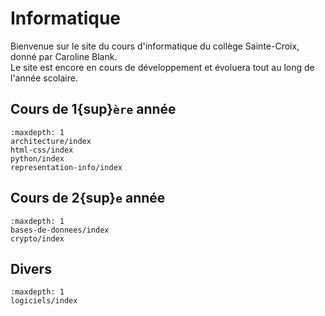 <!-- Copyright 2024 Caroline Blank <caro@c-space.org> -->
<!-- SPDX-License-Identifier: CC-BY-NC-SA-4.0 -->

# Informatique

Bienvenue sur le site du cours d'informatique du collège Sainte-Croix, donné par
Caroline Blank.\
Le site est encore en cours de développement et évoluera tout au long de l'année
scolaire.

## Cours de 1{sup}`ère` année

```{toctree}
:maxdepth: 1
architecture/index
html-css/index
python/index
representation-info/index
```

## Cours de 2{sup}`e` année

```{toctree}
:maxdepth: 1
bases-de-donnees/index
crypto/index
```

## Divers

```{toctree}
:maxdepth: 1
logiciels/index
```
